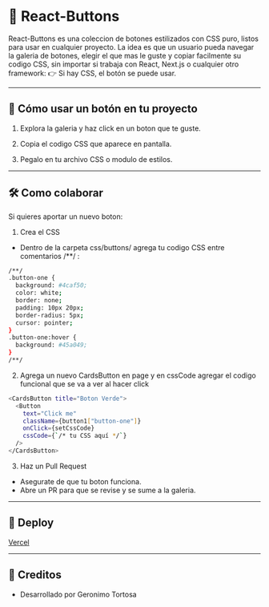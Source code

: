 # 🔵 React-Buttons

React-Buttons es una coleccion de botones estilizados con CSS puro, listos para usar en cualquier proyecto.
La idea es que un usuario pueda navegar la galeria de botones, elegir el que mas le guste y copiar facilmente su codigo CSS, sin importar si trabaja con React, Next.js o cualquier otro framework:
👉 Si hay CSS, el botón se puede usar.

---

## 🎨 Cómo usar un botón en tu proyecto

1. Explora la galeria y haz click en un boton que te guste.

2. Copia el codigo CSS que aparece en pantalla.

3. Pegalo en tu archivo CSS o modulo de estilos.

---

## 🛠️ Como colaborar

Si quieres aportar un nuevo boton:

1. Crea el CSS
 - Dentro de la carpeta css/buttons/  agrega tu codigo CSS entre comentarios /**/ :
```bash
/**/
.button-one {
  background: #4caf50;
  color: white;
  border: none;
  padding: 10px 20px;
  border-radius: 5px;
  cursor: pointer;
}
.button-one:hover {
  background: #45a049;
}
/**/
```

2. Agrega un nuevo CardsButton en page y en cssCode agregar el codigo funcional que se va a ver al hacer click

```bash
<CardsButton title="Boton Verde">
  <Button 
    text="Click me" 
    className={button1["button-one"]} 
    onClick={setCssCode} 
    cssCode={`/* tu CSS aquí */`} 
  />
</CardsButton>
```

3. Haz un Pull Request
 - Asegurate de que tu boton funciona.
 - Abre un PR para que se revise y se sume a la galeria.

---

## 🚀 Deploy

[Vercel](https://react-buttons-ten.vercel.app/)

--- 

## 🌟 Creditos

- Desarrollado por Geronimo Tortosa 



 
   

